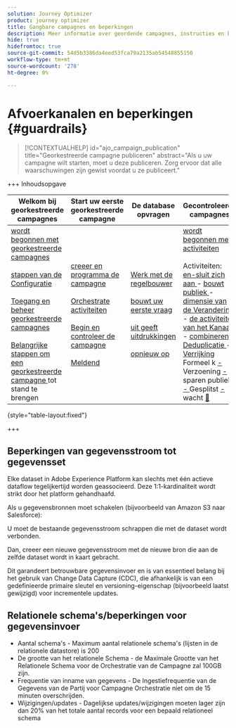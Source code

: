 ```yaml
---
solution: Journey Optimizer
product: journey optimizer
title: Gangbare campagnes en beperkingen
description: Meer informatie over geordende campagnes, instructies en beperkingen
hide: true
hidefromtoc: true
source-git-commit: 54d5b3386da4eed53fca79a2135ab54548855150
workflow-type: tm+mt
source-wordcount: '278'
ht-degree: 0%

---
```


# Afvoerkanalen en beperkingen {#guardrails}

>[!CONTEXTUALHELP]
>id="ajo_campaign_publication"
>title="Georkestreerde campagne publiceren"
>abstract="Als u uw campagne wilt starten, moet u deze publiceren. Zorg ervoor dat alle waarschuwingen zijn gewist voordat u ze publiceert."

+++ Inhoudsopgave

| Welkom bij georkestreerde campagnes | Start uw eerste georkestreerde campagne | De database opvragen | Gecontroleerde campagnes |
|---|---|---|---|
| [ wordt begonnen met georkestreerde campagnes ](gs-orchestrated-campaigns.md)<br/><br/>[ stappen van de Configuratie ](configuration-steps.md)<br/><br/>[ Toegang en beheer georkestreerde campagnes ](access-manage-orchestrated-campaigns.md)<br/><br/>[ Belangrijke stappen om een georkestreerde campagne ](gs-campaign-creation.md) tot stand te brengen | [ creeer en programma de campagne ](create-orchestrated-campaign.md)<br/><br/>[ Orchestrate activiteiten ](orchestrate-activities.md)<br/><br/>[ Begin en controleer de campagne ](start-monitor-campaigns.md)<br/><br/>[ Meldend ](reporting-campaigns.md) | [ Werk met de regelbouwer ](orchestrated-rule-builder.md)<br/><br/>[ bouwt uw eerste vraag ](build-query.md)<br/><br/>[ uit geeft uitdrukkingen ](edit-expressions.md)<br/><br/>[ opnieuw op ](retarget.md) | [ wordt begonnen met activiteiten ](activities/about-activities.md)<br/><br/> Activiteiten:<br/>[ en-sluit zich aan ](activities/and-join.md) - [ bouwt publiek ](activities/build-audience.md) - [ dimensie van de Verandering ](activities/change-dimension.md) - [ de activiteiten van het Kanaal ](activities/channels.md) - [ combineren ](activities/combine.md) - [ Deduplicatie ](activities/deduplication.md) - [ Verrijking ](activities/enrichment.md) Formeel k [ - ](activities/fork.md) Verzoening [ - ](activities/reconciliation.md) sparen publiek [ - ](activities/save-audience.md) Gesplitst [ - ](activities/split.md) wacht [&#128279;](activities/wait.md) |

{style="table-layout:fixed"}

+++

## Beperkingen van gegevensstroom tot gegevensset

Elke dataset in Adobe Experience Platform kan slechts met één actieve dataflow tegelijkertijd worden geassocieerd. Deze 1:1-kardinaliteit wordt strikt door het platform gehandhaafd.

Als u gegevensbronnen moet schakelen (bijvoorbeeld van Amazon S3 naar Salesforce):

U moet de bestaande gegevensstroom schrappen die met de dataset wordt verbonden.

Dan, creeer een nieuwe gegevensstroom met de nieuwe bron die aan de zelfde dataset wordt in kaart gebracht.

Dit garandeert betrouwbare gegevensinvoer en is van essentieel belang bij het gebruik van Change Data Capture (CDC), die afhankelijk is van een gedefinieerde primaire sleutel en versioning-eigenschap (bijvoorbeeld laatst gewijzigd) voor incrementele updates.


## Relationele schema&#39;s/beperkingen voor gegevensinvoer

* Aantal schema&#39;s - Maximum aantal relationele schema&#39;s (lijsten in de relationele datastore) is 200
* De grootte van het relationele Schema - de Maximale Grootte van het Relationele Schema voor de Orchestratie van de Campagne zal 100GB zijn.
* Frequentie van inname van gegevens - De Ingestiefrequentie van de Gegevens van de Partij voor Campagne Orchestratie niet om de 15 minuten overschrijden.
* Wijzigingen/updates - Dagelijkse updates/wijzigingen moeten lager zijn dan 20% van het totale aantal records voor een bepaald relationeel schema